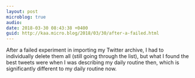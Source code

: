 ```yaml
---
layout: post
microblog: true
audio: 
date: 2018-03-30 08:43:38 +0400
guid: http://kaa.micro.blog/2018/03/30/after-a-failed.html
---
```

After a failed experiment in importing my Twitter archive, I had to individually delete them all (still going through the list), but what I found the best tweets were when I was describing my daily routine then, which is significantly different to my daily routine now. 
